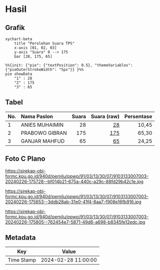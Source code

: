 # Hasil

## Grafik

```mermaid
xychart-beta
    title "Perolehan Suara TPS"
    x-axis [01, 02, 03]
    y-axis "Suara" 0 --> 175
    bar [28, 175, 65]
```

```mermaid
%%{init: {"pie": {"textPosition": 0.5}, "themeVariables": {"pieOuterStrokeWidth": "5px"}} }%%
pie showData
    "1" : 28
    "2" : 175
    "3" : 65
```

## Tabel

| No. | Nama Paslon    | Suara | Suara (raw) | Persentase |
|:--- |:-------------- | -----:| -----------:| ----------:|
| 1   | ANIES MUHAIMIN | 28    | [28][p-1]   | 10,45      |
| 2   | PRABOWO GIBRAN | 175   | [175][p-2]  | 65,30      |
| 3   | GANJAR MAHFUD  | 65    | [65][p-3]   | 24,25      |


[p-1]: https://github.com/gigit-pemilu/pemilu-2024-91-papua/blob/main/pilpres/hitung-suara/sub/91-papua/sub/03-jayapura/sub/13-waibu/sub/3007-desa-adat-bambar/sub/003-tps/sub/paslon-1.txt
[p-2]: https://github.com/gigit-pemilu/pemilu-2024-91-papua/blob/main/pilpres/hitung-suara/sub/91-papua/sub/03-jayapura/sub/13-waibu/sub/3007-desa-adat-bambar/sub/003-tps/sub/paslon-2.txt
[p-3]: https://github.com/gigit-pemilu/pemilu-2024-91-papua/blob/main/pilpres/hitung-suara/sub/91-papua/sub/03-jayapura/sub/13-waibu/sub/3007-desa-adat-bambar/sub/003-tps/sub/paslon-3.txt

## Foto C Plano

https://sirekap-obj-formc.kpu.go.id/940d/pemilu/ppwp/91/03/13/30/07/9103133007003-20240226-175728--bf014b21-675a-440c-a29c-88fd29b42c1e.jpg

https://sirekap-obj-formc.kpu.go.id/940d/pemilu/ppwp/91/03/13/30/07/9103133007003-20240226-175653--3ddb28ab-31e0-41f4-8aa7-f908e16fb916.jpg

https://sirekap-obj-formc.kpu.go.id/940d/pemilu/ppwp/91/03/13/30/07/9103133007003-20240226-175805--762454e7-5871-49d6-a698-b8345fe12edc.jpg


## Metadata

| Key        | Value               |
| ---------- | ------------------- |
| Time Stamp | 2024-02-28 11:00:00 |



